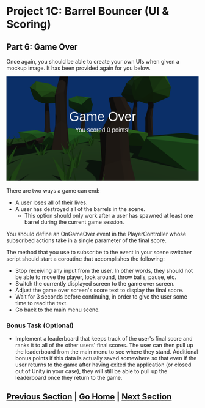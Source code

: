 # Project 1C: Barrel Bouncer (UI & Scoring)

## Part 6: Game Over

Once again, you should be able to create your own UIs when given a mockup image. It has been provided again for you below.

![Image showing sample game over screen](images/game-over.png)

There are two ways a game can end:
- A user loses all of their lives.
- A user has destroyed all of the barrels in the scene.
  - This option should only work after a user has spawned at least one barrel during the current game session.

You should define an OnGameOver event in the PlayerController whose subscribed actions take in a single parameter of the final score.

The method that you use to subscribe to the event in your scene switcher script should start a coroutine that accomplishes the following:

- Stop receiving any input from the user. In other words, they should not be able to move the player, look around, throw balls, pause, etc.
- Switch the currently displayed screen to the game over screen.
- Adjust the game over screen's score text to display the final score.
- Wait for 3 seconds before continuing, in order to give the user some time to read the text.
- Go back to the main menu scene.

### Bonus Task (Optional)

- Implement a leaderboard that keeps track of the user's final score and ranks it to all of the other users' final scores. The user can then pull up the leaderboard from the main menu to see where they stand. Additional bonus points if this data is actually saved somewhere so that even if the user returns to the game after having exited the application (or closed out of Unity in your case), they will still be able to pull up the leaderboard once they return to the game.

## [Previous Section](../pausing) | [Go Home](..) | [Next Section](../submission)
